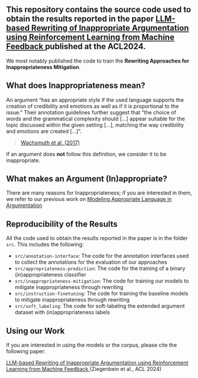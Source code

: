 This repository contains the source code used to obtain the results reported in the paper [LLM-based Rewriting of Inappropriate Argumentation using Reinforcement Learning from Machine Feedback
](https://arxiv.org/abs/2406.03363) published at the ACL2024.
--
We most notably published the code to train the **Rewriting Approaches for Inappropriateness Mitigation**. 

## What does Inappropriateness mean?
An argument “has an appropriate style if the used language supports the creation of credibility and emotions as well as if it is proportional to the issue.” Their annotation guidelines further suggest that “the choice of words and the grammatical complexity should [...] appear suitable for the topic discussed within the given setting [...], matching the way credibility and emotions are created [...]”. 
> [Wachsmuth et al. (2017)](https://aclanthology.org/E17-1017/)

If an argument does **not** follow this definition, we consider it to be inappropriate.

## What makes an Argument (In)appropriate?
There are many reasons for Inappropriateness; if you are interested in them, we refer to our previous work on [Modeling Appropriate Language in Argumentation](https://aclanthology.org/2023.acl-long.238)

## Reproducibility of the Results
All the code used to obtain the results reported in the paper is in the folder `src`. This includes the following:
- `src/annotation-interface`: The code for the annotation interfaces used to collect the annotations for the evaluation of our approaches
- `src/appropriateness-prediction`: The code for the training of a binary (in)appropriateness classifier
- `src/inappropriateness-mitigation`: The code for training our models to mitigate inappropriateness through rewriting
- `src/instruction-finetuning`: The code for training the baseline models to mitigate inappropriateness through rewriting
- `src/soft_labeling`: The code for soft-labeling the extended argument dataset with (in)appropriateness labels

## Using our Work 
If you are interested in using the models or the corpus, please cite the following paper:

[LLM-based Rewriting of Inappropriate Argumentation using Reinforcement Learning from Machine Feedback
](https://arxiv.org/abs/2406.03363) (Ziegenbein et al., ACL 2024)
